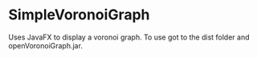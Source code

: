 # SimpleVoronoiGraph
Uses JavaFX to display a voronoi graph. To use got to the dist folder and openVoronoiGraph.jar.
